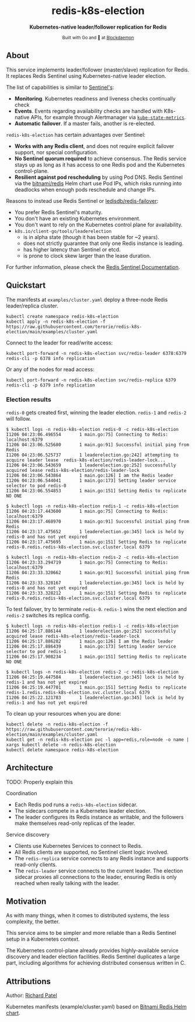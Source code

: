 <div align="center">
  <h1>redis-k8s-election</h1>
  <p>
    <strong>Kubernetes-native leader/follower replication for Redis</strong>
  </p>
  <sub>Built with Go and 👿 at <a href="https://github.com/Blockdaemon">Blockdaemon</a></sub>
</div>

## About

This service implements leader/follower (master/slave) replication for Redis.
It replaces Redis Sentinel using Kubernetes-native leader election.

The list of capabilities is similar to [Sentinel's](https://redis.io/topics/sentinel):
- **Monitoring**. Kubernetes readiness and liveness checks continually check
- **Events**. Events regarding availability checks are handled with K8s-native APIs,
  for example through Alertmanager via [`kube-state-metrics`](https://github.com/kubernetes/kube-state-metrics).
- **Automatic failover**. If a master fails, another is re-elected.

`redis-k8s-election` has certain advantages over Sentinel:
- **Works with any Redis client**, and does not require explicit failover support, nor special configuration.
- **No Sentinel quorum required** to achieve consensus.
  The Redis service stays up as long as it has access to one Redis pod and the Kubernetes control-plane.
- **Resilient against pod rescheduling** by using Pod DNS.
  Redis Sentinel via the [bitnami/redis](https://artifacthub.io/packages/helm/bitnami/redis) Helm chart
  use Pod IPs, which risks running into deadlocks when enough pods reschedule and change IPs.

Reasons to instead use Redis Sentinel or [ledisdb/redis-failover](https://github.com/ledisdb/redis-failover):
- You prefer Redis Sentinel's maturity.
- You don't have an existing Kubernetes environment.
- You don't want to rely on the Kubernetes control plane for availability.
- `k8s.io/client-go/tools/leaderelection`
  - is in alpha state (though it has been stable for ~2 years).
  - does not strictly guarantee that only one Redis instance is leading.
  - has higher latency than Sentinel or etcd.
  - is prone to clock skew larger than the lease duration.

For further information, please check the [Redis Sentinel Documentation](https://redis.io/topics/sentinel).

## Quickstart

The manifests at `examples/cluster.yaml` deploy a three-node Redis leader/replica cluster.

```shell script
kubectl create namespace redis-k8s-election
kubectl apply -n redis-k8s-election -f https://raw.githubusercontent.com/terorie/redis-k8s-election/main/examples/cluster.yaml
```

Connect to the leader for read/write access:

```shell script
kubectl port-forward -n redis-k8s-election svc/redis-leader 6378:6379
redis-cli -p 6378 info replication
```

Or any of the nodes for read access:

```shell script
kubectl port-forward -n redis-k8s-election svc/redis-replica 6379
redis-cli -p 6379 info replication
```

### Election results

`redis-0` gets created first, winning the leader election.
`redis-1` and `redis-2` will follow.

```
$ kubectl logs -n redis-k8s-election redis-0 -c redis-k8s-election
I1206 04:23:06.496554       1 main.go:75] Connecting to Redis: localhost:6379
I1206 04:23:06.525680       1 main.go:91] Successful initial ping from Redis
I1206 04:23:06.525737       1 leaderelection.go:242] attempting to acquire leader lease  redis-k8s-election/redis-leader-lock...
I1206 04:23:06.543659       1 leaderelection.go:252] successfully acquired lease redis-k8s-election/redis-leader-lock
I1206 04:23:06.543864       1 main.go:126] I am the Redis leader
I1206 04:23:06.544041       1 main.go:173] Setting leader service selector to pod redis-0
I1206 04:23:06.554853       1 main.go:151] Setting Redis to replicate NO ONE

$ kubectl logs -n redis-k8s-election redis-1 -c redis-k8s-election
I1206 04:23:17.443600       1 main.go:75] Connecting to Redis: localhost:6379
I1206 04:23:17.468970       1 main.go:91] Successful initial ping from Redis
I1206 04:23:17.475652       1 leaderelection.go:345] lock is held by redis-0 and has not yet expired
I1206 04:23:17.475695       1 main.go:151] Setting Redis to replicate redis-0.redis.redis-k8s-election.svc.cluster.local 6379

$ kubectl logs -n redis-k8s-election redis-2 -c redis-k8s-election
I1206 04:23:33.294719       1 main.go:75] Connecting to Redis: localhost:6379
I1206 04:23:33.320662       1 main.go:91] Successful initial ping from Redis
I1206 04:23:33.328167       1 leaderelection.go:345] lock is held by redis-0 and has not yet expired
I1206 04:23:33.328212       1 main.go:151] Setting Redis to replicate redis-0.redis.redis-k8s-election.svc.cluster.local 6379
```

To test failover, try to terminate `redis-0`.
`redis-1` wins the next election and `redis-2` switches its replica config.

```
$ kubectl logs -n redis-k8s-election redis-1 -c redis-k8s-election
I1206 04:25:17.886144       1 leaderelection.go:252] successfully acquired lease redis-k8s-election/redis-leader-lock
I1206 04:25:17.886282       1 main.go:126] I am the Redis leader
I1206 04:25:17.886439       1 main.go:173] Setting leader service selector to pod redis-1
I1206 04:25:17.908234       1 main.go:151] Setting Redis to replicate NO ONE

$ kubectl logs -n redis-k8s-election redis-2 -c redis-k8s-election
I1206 04:25:19.447584       1 leaderelection.go:345] lock is held by redis-1 and has not yet expired
I1206 04:25:19.447701       1 main.go:151] Setting Redis to replicate redis-1.redis.redis-k8s-election.svc.cluster.local 6379
I1206 04:25:22.121783       1 leaderelection.go:345] lock is held by redis-1 and has not yet expired
```

To clean up your resources when you are done:

```shell script
kubectl delete -n redis-k8s-election -f https://raw.githubusercontent.com/terorie/redis-k8s-election/main/examples/cluster.yaml
kubectl get -n redis-k8s-election pvc -l app=redis,role=node -o name | xargs kubectl delete -n redis-k8s-election
kubectl delete namespace redis-k8s-election
```

## Architecture

TODO: Properly explain this

Coordination

* Each Redis pod runs a `redis-k8s-election` sidecar.
* The sidecars compete in a Kubernetes leader election.
* The leader configures its Redis instance as writable,
  and the followers make themselves read-only replicas of the leader. 

Service discovery

* Clients use Kubernetes Services to connect to Redis.
* All Redis clients are supported, no Sentinel client logic involved.
* The `redis-replica` service connects to any Redis instance and supports read-only clients.
* The `redis-leader` service connects to the current leader.
  The election sidecar proxies all connections to the leader,
  ensuring Redis is only reached when really talking with the leader.

## Motivation

As with many things, when it comes to distributed systems, the less complexity, the better.

This service aims to be simpler and more reliable than a Redis Sentinel setup in a Kubernetes context.

The Kubernetes control-plane already provides highly-available service discovery
and leader election facilities. Redis Sentinel duplicates a large part, including
algorithms for achieving distributed consensus written in C.

## Attributions

Author: [Richard Patel](https://github.com/terorie)

Kubernetes manifests (example/cluster.yaml) based on
[Bitnami Redis Helm chart](https://github.com/bitnami/charts/tree/master/bitnami/redis).
